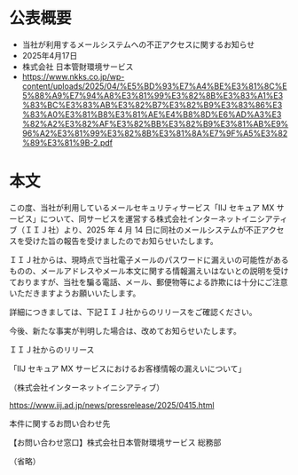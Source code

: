 # 公表概要
- 当社が利用するメールシステムへの不正アクセスに関するお知らせ
- 2025年4月17日
- 株式会社 日本管財環境サービス 
- https://www.nkks.co.jp/wp-content/uploads/2025/04/%E5%BD%93%E7%A4%BE%E3%81%8C%E5%88%A9%E7%94%A8%E3%81%99%E3%82%8B%E3%83%A1%E3%83%BC%E3%83%AB%E3%82%B7%E3%82%B9%E3%83%86%E3%83%A0%E3%81%B8%E3%81%AE%E4%B8%8D%E6%AD%A3%E3%82%A2%E3%82%AF%E3%82%BB%E3%82%B9%E3%81%AB%E9%96%A2%E3%81%99%E3%82%8B%E3%81%8A%E7%9F%A5%E3%82%89%E3%81%9B-2.pdf

# 本文
この度、当社が利用しているメールセキュリティサービス「IIJ セキュア MX サービス」について、同サービスを運営する株式会社インターネットイニシアティブ（ＩＩＪ社）より、2025 年 4 月 14 日に同社のメールシステムが不正アクセスを受けた旨の報告を受けましたのでお知らせいたします。

ＩＩＪ社からは、現時点で当社電子メールのパスワードに漏えいの可能性があるものの、メールアドレスやメール本文に関する情報漏えいはないとの説明を受けておりますが、当社を騙る電話、メール、郵便物等による詐欺には十分にご注意いただきますようお願いいたします。

詳細につきましては、下記ＩＩＪ社からのリリースをご確認ください。

今後、新たな事実が判明した場合は、改めてお知らせいたします。


ＩＩＪ社からのリリース

「IIJ セキュア MX サービスにおけるお客様情報の漏えいについて」

（株式会社インターネットイニシアティブ）

https://www.iij.ad.jp/news/pressrelease/2025/0415.html


本件に関するお問い合わせ先

【お問い合わせ窓口】株式会社日本管財環境サービス 総務部

（省略）
